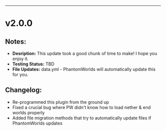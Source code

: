***

# v2.0.0

## Notes:

* **Desription:** This update took a good chunk of time to make! I hope you enjoy it.
* **Testing Status:** TBD
* **File Updates:** data.yml - PhantomWorlds will automatically update this for you.

## Changelog:

* Re-programmed this plugin from the ground up
* Fixed a crucial bug where PW didn't know how to load nether & end worlds properly
* Added file migration methods that try to automatically update files if PhantomWorlds updates